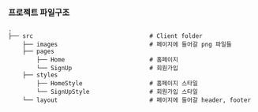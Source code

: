 ### 프로젝트 파일구조

    .
    ├── src                                 # Client folder
        ├── images                          # 페이지에 들어갈 png 파일들
        ├── pages               
            ├── Home                        # 홈페이지
            └── SignUp                      # 회원가입
        ├── styles              
            ├── HomeStyle                   # 홈페이지 스타일
            └── SignUpStyle                 # 회원가입 스타일
        └── layout                          # 페이지에 들어갈 header, footer 
    
<br>
